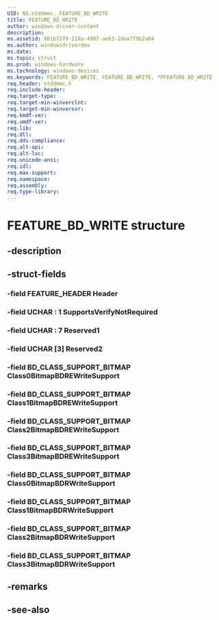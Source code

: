 ```yaml
---
UID: NS.ntddmmc._FEATURE_BD_WRITE
title: FEATURE_BD_WRITE
author: windows-driver-content
description: 
ms.assetid: 861b72f9-218a-4997-ae63-2dee7f9b2a04
ms.author: windowsdriverdev
ms.date: 
ms.topic: struct
ms.prod: windows-hardware
ms.technology: windows-devices
ms.keywords: FEATURE_BD_WRITE, FEATURE_BD_WRITE, *PFEATURE_BD_WRITE
req.header: ntddmmc.h
req.include-header:
req.target-type:
req.target-min-winverclnt:
req.target-min-winversvr:
req.kmdf-ver:
req.umdf-ver:
req.lib:
req.dll:
req.ddi-compliance:
req.alt-api:
req.alt-loc:
req.unicode-ansi:
req.idl:
req.max-support:
req.namespace:
req.assembly:
req.type-library:
---
```


# FEATURE_BD_WRITE structure

## -description



## -struct-fields

### -field FEATURE_HEADER Header			
 	
### -field UCHAR  : 1 SupportsVerifyNotRequired			
 	
### -field UCHAR  : 7 Reserved1			
 	
### -field UCHAR [3] Reserved2			
 	
### -field BD_CLASS_SUPPORT_BITMAP Class0BitmapBDREWriteSupport			
 	
### -field BD_CLASS_SUPPORT_BITMAP Class1BitmapBDREWriteSupport			
 	
### -field BD_CLASS_SUPPORT_BITMAP Class2BitmapBDREWriteSupport			
 	
### -field BD_CLASS_SUPPORT_BITMAP Class3BitmapBDREWriteSupport			
 	
### -field BD_CLASS_SUPPORT_BITMAP Class0BitmapBDRWriteSupport			
 	
### -field BD_CLASS_SUPPORT_BITMAP Class1BitmapBDRWriteSupport			
 	
### -field BD_CLASS_SUPPORT_BITMAP Class2BitmapBDRWriteSupport			
 	
### -field BD_CLASS_SUPPORT_BITMAP Class3BitmapBDRWriteSupport			
 	
## -remarks

## -see-also